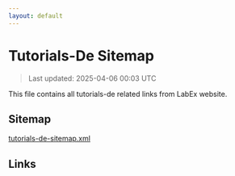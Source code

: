 ```yaml
---
layout: default
---
```


# Tutorials-De Sitemap

> Last updated: 2025-04-06 00:03 UTC

This file contains all tutorials-de related links from LabEx website.

## Sitemap

[tutorials-de-sitemap.xml](https://labex.io/tutorials-de-sitemap.xml)

## Links

